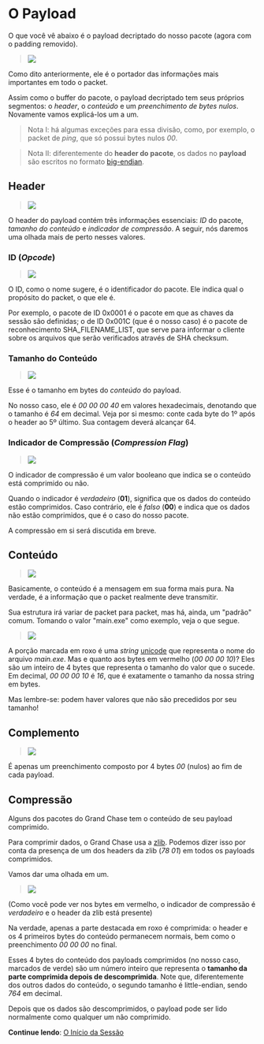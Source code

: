 # **O Payload**

O que você vê abaixo é o payload decriptado do nosso pacote (agora com o padding removido).

> ![](https://i.imgur.com/xhOXPeG.png)

Como dito anteriormente, ele é o portador das informações mais importantes em todo o packet.

Assim como o buffer do pacote, o payload decriptado tem seus próprios segmentos: o _header_, o _conteúdo_ e um _preenchimento de bytes nulos_. Novamente vamos explicá-los um a um.
> Nota I: há algumas exceções para essa divisão, como, por exemplo, o packet de _ping_, que só possui bytes nulos _00_. 

> Nota II: diferentemente do **header do pacote**, os dados no **payload** são escritos no formato [big-endian](https://pt.wikipedia.org/wiki/Extremidade_(ordena%C3%A7%C3%A3o)).

## Header
> ![](http://i.imgur.com/C19kDWK.png)

O header do payload contém três informações essenciais: _ID_ do pacote, _tamanho do conteúdo_ e _indicador de compressão_. A seguir, nós daremos uma olhada mais de perto nesses valores.

### ID (_Opcode_)
> ![](http://i.imgur.com/JJfLbND.png)

O ID, como o nome sugere, é o identificador do pacote. Ele indica qual o propósito do packet, o que ele é.

Por exemplo, o pacote de ID 0x0001 é o pacote em que as chaves da sessão são definidas; o de ID 0x001C (que é o nosso caso) é o pacote de reconhecimento SHA_FILENAME_LIST, que serve para informar o cliente sobre os arquivos que serão verificados através de SHA checksum.

### Tamanho do Conteúdo
> ![](http://i.imgur.com/pTkORlB.png)

Esse é o tamanho em bytes do _conteúdo_ do payload. 

No nosso caso, ele é _00 00 00 40_ em valores hexadecimais, denotando que o tamanho é _64_ em decimal. Veja por si mesmo: conte cada byte do 1º após o header ao 5º último. Sua contagem deverá alcançar 64.

### Indicador de Compressão (_Compression Flag_)
> ![](http://i.imgur.com/OZSqBEU.png)

O indicador de compressão é um valor booleano que indica se o conteúdo está comprimido ou não. 

Quando o indicador é _verdadeiro_ (**01**), significa que os dados do conteúdo estão comprimidos. Caso contrário, ele é _falso_ (**00**) e indica que os dados não estão comprimidos, que é o caso do nosso pacote.

A compressão em si será discutida em breve.

## Conteúdo
> ![](http://i.imgur.com/EbaO45Q.png)

Basicamente, o conteúdo é a mensagem em sua forma mais pura. Na verdade, é a informação que o packet realmente deve transmitir.

Sua estrutura irá variar de packet para packet, mas há, ainda, um "padrão" comum. Tomando o valor "main.exe" como exemplo, veja o que segue.

> ![](http://image.prntscr.com/image/276d51bc2b4e4b2e820c1abefad4ab21.png)

A porção marcada em roxo é uma _string_ [unicode](https://pt.wikipedia.org/wiki/Unicode) que representa o nome do arquivo _main.exe_. Mas e quanto aos bytes em vermelho (_00 00 00 10_)? Eles são um inteiro de 4 bytes que representa o tamanho do valor que o sucede. Em decimal, _00 00 00 10_ é _16_, que é exatamente o tamanho da nossa string em bytes.

Mas lembre-se: podem haver valores que não são precedidos por seu tamanho!
## Complemento
> ![](https://i.imgur.com/9ICryEF.png)

É apenas um preenchimento composto por 4 bytes _00_ (nulos) ao fim de cada payload. 

## Compressão

Alguns dos pacotes do Grand Chase tem o conteúdo de seu payload comprimido.

Para comprimir dados, o Grand Chase usa a [zlib](https://pt.wikipedia.org/wiki/Zlib). Podemos dizer isso por conta da presença de um dos headers da zlib (_78 01_) em todos os payloads comprimidos.

Vamos dar uma olhada em um.
> ![](https://i.imgur.com/3t1MGKn.png)

(Como você pode ver nos bytes em vermelho, o indicador de compressão é _verdadeiro_ e o header da zlib está presente)

Na verdade, apenas a parte destacada em roxo é comprimida: o header e os 4 primeiros bytes do conteúdo permanecem normais, bem como o preenchimento _00 00 00_ no final. 

Esses 4 bytes do conteúdo dos payloads comprimidos (no nosso caso, marcados de verde) são um número inteiro que representa o **tamanho da parte comprimida depois de descomprimida**. Note que, diferentemente dos outros dados do conteúdo, o segundo tamanho é little-endian, sendo _764_ em decimal.

Depois que os dados são descomprimidos, o payload pode ser lido normalmente como qualquer um não comprimido.

**Continue lendo**: [O Início da Sessão](./O%20Início%20da%20Sessão.md#o-início-da-sessão)

